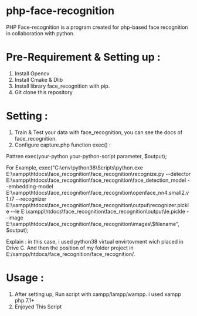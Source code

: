 # php-face-recognition
PHP Face-recognition is a program created for php-based face recognition in collaboration with python.

# Pre-Requirement & Setting up :
1. Install Opencv
2. Install Cmake & Dlib
3. Install library face_recognition with pip.
4. Git clone this repository

# Setting :
1. Train & Test your data with face_recognition, you can see the docs of face_recognition.
2. Configure capture.php function exec() :

Pattren
exec(your-python your-python-script parameter, $output);

For Example,
exec("C:\\env\\python38\\Scripts\\python.exe E:\\xampp\\htdocs\\face_recognition\\face_recognition\\recognize.py --detector E:\\xampp\\htdocs\\face_recognition\\face_recognition\\face_detection_model --embedding-model E:\\xampp\\htdocs\\face_recognition\\face_recognition\\openface_nn4.small2.v1.t7 --recognizer E:\\xampp\\htdocs\\face_recognition\\face_recognition\\output\\recognizer.pickle --le E:\\xampp\\htdocs\\face_recognition\\face_recognition\\output\\le.pickle --image E:\\xampp\\htdocs\\face_recognition\\face_recognition\\images\\$filename", $output);

Explain :
in this case, i used python38 virtual envirtovment wich placed in Drive C. And then the position of my folder project in E:/xampp/htdocs/face_recognition/face_recognition/.

# Usage :
1. After setting up, Run script with xampp/lampp/wampp. i used xampp php 7.1+
2. Enjoyed This Script
